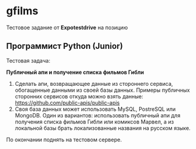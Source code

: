# gfilms
Тестовое задание от **Expotestdrive** на позицию 

Программист Python (Junior)
---

Тестовая задача:

**Публичный апи и получение списка фильмов Гибли**

1. Сделать апи, возвращающее данные из стороннего сервиса, обогащенные данными из своей базы данных.
Примеры публичных сторонних сервисов откуда можно взять данные: https://github.com/public-apis/public-apis
2. Своя база данных может использовать MySQL, PostreSQL или MongoDB.
Один из вариантов: использовать публичный апи для получения списка фильмов Гибли или комиксов Марвел, а из локальной базы брать локализованные названия на русском языке.

По окончании поднять на тестовом сервере.
